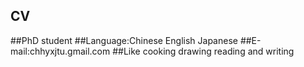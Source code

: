 ## CV
##PhD student
##Language:Chinese English Japanese
##E-mail:chhyxjtu.gmail.com
##Like cooking drawing reading and writing


